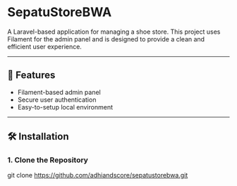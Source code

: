 # SepatuStoreBWA  
A Laravel-based application for managing a shoe store. This project uses Filament for the admin panel and is designed to provide a clean and efficient user experience.

---

## 🚀 Features  
- Filament-based admin panel  
- Secure user authentication  
- Easy-to-setup local environment  

---

## 🛠️ Installation  

### 1. Clone the Repository  

git clone https://github.com/adhiandscore/sepatustorebwa.git

